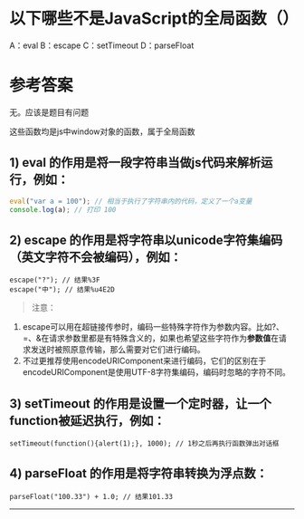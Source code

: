 # 以下哪些不是JavaScript的全局函数（）


A：eval    B：escape   C：setTimeout  D：parseFloat

# 参考答案

无。应该是题目有问题

这些函数均是js中window对象的函数，属于全局函数

## 1) eval 的作用是将一段字符串当做js代码来解析运行，例如：


```js
eval("var a = 100"); // 相当于执行了字符串内的代码，定义了一个a变量
console.log(a); // 打印 100
```

## 2) escape 的作用是将字符串以unicode字符集编码（英文字符不会被编码），例如：


```
escape("?"); // 结果%3F
escape("中"); // 结果%u4E2D
```



> 注意：
1. escape可以用在超链接传参时，编码一些特殊字符作为参数内容。比如?、=、&在请求参数里都是有特殊含义的，如果也希望这些字符作为**参数值**在请求发送时被照原意传输，那么需要对它们进行编码。
2. 不过更推荐使用encodeURIComponent来进行编码，它们的区别在于encodeURIComponent是使用UTF-8字符集编码，编码时忽略的字符不同。

## 3) setTimeout 的作用是设置一个定时器，让一个function被延迟执行，例如：


```
setTimeout(function(){alert(1);}, 1000); // 1秒之后再执行函数弹出对话框
```

## 4) parseFloat 的作用是将字符串转换为浮点数：



```
parseFloat("100.33") + 1.0; // 结果101.33
```

---

